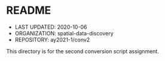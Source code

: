 # README
* LAST UPDATED: 2020-10-06
* ORGANIZATION: spatial-data-discovery
* REPOSITORY: ay2021-1/conv2

This directory is for the second conversion script assignment.
